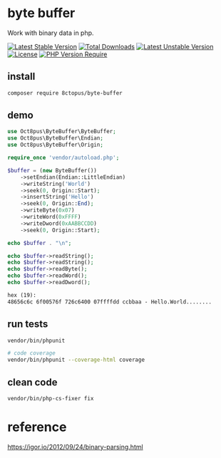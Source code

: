 # byte buffer

Work with binary data in php.

[![Latest Stable Version](http://poser.pugx.org/8ctopus/byte-buffer/v)](https://packagist.org/packages/8ctopus/byte-buffer) [![Total Downloads](http://poser.pugx.org/8ctopus/byte-buffer/downloads)](https://packagist.org/packages/8ctopus/byte-buffer) [![Latest Unstable Version](http://poser.pugx.org/8ctopus/byte-buffer/v/unstable)](https://packagist.org/packages/8ctopus/byte-buffer) [![License](http://poser.pugx.org/8ctopus/byte-buffer/license)](https://packagist.org/packages/8ctopus/byte-buffer) [![PHP Version Require](http://poser.pugx.org/8ctopus/byte-buffer/require/php)](https://packagist.org/packages/8ctopus/byte-buffer)

## install

```sh
composer require 8ctopus/byte-buffer
```

## demo

```php
use Oct8pus\ByteBuffer\ByteBuffer;
use Oct8pus\ByteBuffer\Endian;
use Oct8pus\ByteBuffer\Origin;

require_once 'vendor/autoload.php';

$buffer = (new ByteBuffer())
    ->setEndian(Endian::LittleEndian)
    ->writeString('World')
    ->seek(0, Origin::Start);
    ->insertString('Hello')
    ->seek(0, Origin::End);
    ->writeByte(0x07)
    ->writeWord(0xFFFF)
    ->writeDword(0xAABBCCDD)
    ->seek(0, Origin::Start);

echo $buffer . "\n";

echo $buffer->readString();
echo $buffer->readString();
echo $buffer->readByte();
echo $buffer->readWord();
echo $buffer->readDword();
```

```txt
hex (19):
48656c6c 6f00576f 726c6400 07ffffdd ccbbaa - Hello.World........
```

## run tests

```sh
vendor/bin/phpunit

# code coverage
vendor/bin/phpunit --coverage-html coverage
```

## clean code

```sh
vendor/bin/php-cs-fixer fix
```

# reference

https://igor.io/2012/09/24/binary-parsing.html
